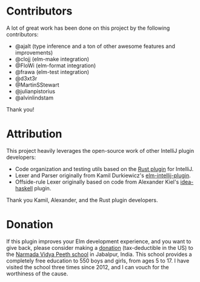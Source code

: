 # Contributors

A lot of great work has been done on this project by the following contributors:

- @ajalt (type inference and a ton of other awesome features and improvements)
- @clojj (elm-make integration)
- @FloWi (elm-format integration)
- @frawa (elm-test integration)
- @d3xt3r
- @MartinSStewart
- @julianpistorius
- @alvinlindstam

Thank you!

# Attribution

This project heavily leverages the open-source work of other IntelliJ plugin developers:

* Code organization and testing utils based on the [Rust plugin](https://github.com/intellij-rust/intellij-rust) for IntelliJ. 
* Lexer and Parser originally from Kamil Durkiewicz's [elm-intellij-plugin](https://github.com/durkiewicz/elm-plugin).
* Offside-rule Lexer originally based on code from Alexander Kiel's [idea-haskell](https://github.com/alexanderkiel/idea-haskell) plugin.

Thank you Kamil, Alexander, and the Rust plugin developers.


# Donation

If this plugin improves your Elm development experience, and you want to give back, please consider making a [donation](http://www.brahmrishiyoga.org/donate) (tax-deductible in the US) to the [Narmada Vidya Peeth school](http://www.brahmrishiyoga.org/jabalpur_school/photo_gallery) in Jabalpur, India. This school provides a completely free education to 550 boys and girls, from ages 5 to 17. I have visited the school three times since 2012, and I can vouch for the worthiness of the cause.
